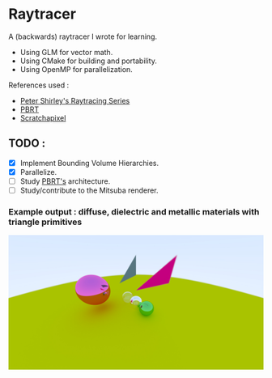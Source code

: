 # Raytracer

A (backwards) raytracer I wrote for learning. 

- Using GLM for vector math.
- Using CMake for building and portability.
- Using OpenMP for parallelization.

References used : 
- [Peter Shirley's Raytracing Series](https://www.realtimerendering.com/raytracing/Ray%20Tracing%20in%20a%20Weekend.pdf)
- [PBRT](http://www.pbr-book.org/)
- [Scratchapixel](https://www.scratchapixel.com/)

## TODO : 
- [X] Implement Bounding Volume Hierarchies.
- [X] Parallelize.
- [ ] Study [PBRT's](https://www.pbrt.org/) architecture.
- [ ] Study/contribute to the Mitsuba renderer.

### Example output : diffuse, dielectric and metallic materials with triangle primitives
![Example output : diffuse, dielectric and metallic materials](https://github.com/manas96/Raytracer/blob/master/demo.jpg)

